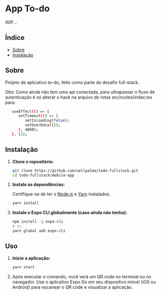 # App To-do

WIP...

## Índice

- [Sobre](#sobre)
- [Instalação](#instalação)

## Sobre

Projeto de aplicativo to-do, feito como parte do desafio full-stack.

Obs: Como ainda não tem uma api conectada, para ultrapassar o fluxo de autenticação é só alterar o hack na arquivo de rotas src/routes/index.tsx para:

```bash
   useEffect(() => {
      setTimeout(() => {
         setIsLoading(false);
         setUserData({});
      }, 4000);
   }, []);
```

## Instalação

1. **Clone o repositório:**

   ```bash
   git clone https://github.com/uellpalma/todo-fullstack.git
   cd todo-fullstack/mobile-app
   ```

2. **Instale as dependências:**

   Certifique-se de ter o [Node.js](https://nodejs.org/) e [Yarn](https://yarnpkg.com/) instalados.

   ```bash
   yarn install
   ```

3. **Instale o Expo CLI globalmente (caso ainda não tenha):**

   ```bash
   npm install -g expo-cli
   # ou
   yarn global add expo-cli
   ```

## Uso

1. **Inicie a aplicação:**

   ```bash
   yarn start
   ```

2. Após executar o comando, você verá um QR code no terminal ou no navegador. Use o aplicativo Expo Go em seu dispositivo móvel (iOS ou Android) para escanear o QR code e visualizar a aplicação.

